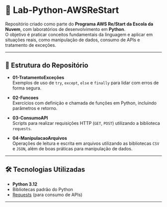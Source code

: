 # 🚀 Lab-Python-AWSReStart

Repositório criado como parte do **Programa AWS Re/Start da Escola da Nuvem**, com laboratórios de desenvolvimento em **Python**.  
O objetivo é praticar conceitos fundamentais da linguagem e aplicar em situações reais, como manipulação de dados, consumo de APIs e tratamento de exceções.

---

## 📂 Estrutura do Repositório

- **01-TratamentoExceções**  
  Exemplos de uso de `try`, `except`, `else` e `finally` para lidar com erros de forma segura.

- **02-Funcoes**  
  Exercícios com definição e chamada de funções em Python, incluindo parâmetros e retorno.

- **03-ConsumoAPI**  
  Scripts para realizar requisições HTTP (`GET`, `POST`) utilizando a biblioteca `requests`.

- **04-ManipulacaoArquivos**  
  Operações de leitura e escrita em arquivos utilizando as bibliotecas `CSV` e `JSON`, além de boas práticas para manipulação de dados.

---

## 🛠️ Tecnologias Utilizadas

- **Python 3.12**
- Bibliotecas padrão do Python
- [Requests](https://pypi.org/project/requests/) (para consumo de APIs)

---

